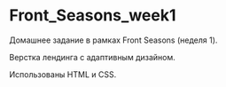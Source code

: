 # Front_Seasons_week1

Домашнее задание в рамках Front Seasons (неделя 1).

Верстка лендинга с адаптивным дизайном.

Использованы HTML и CSS.
